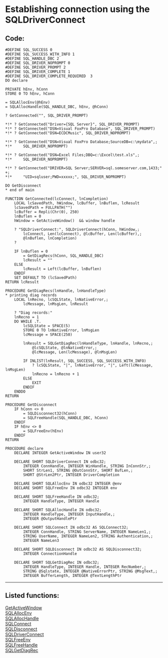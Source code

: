 <link rel="stylesheet" type="text/css" href="../css/win32api.css">  
<link rel="stylesheet" href="https://cdnjs.cloudflare.com/ajax/libs/font-awesome/4.7.0/css/font-awesome.min.css">

# Establishing connection using the SQLDriverConnect

## Code:
```foxpro  
#DEFINE SQL_SUCCESS 0
#DEFINE SQL_SUCCESS_WITH_INFO 1
#DEFINE SQL_HANDLE_DBC 2
#DEFINE SQL_DRIVER_NOPROMPT 0
#DEFINE SQL_DRIVER_PROMPT 2
#DEFINE SQL_DRIVER_COMPLETE 1
#DEFINE SQL_DRIVER_COMPLETE_REQUIRED  3
DO declare

PRIVATE hEnv, hConn
STORE 0 TO hEnv, hConn

= SQLAllocEnv(@hEnv)
= SQLAllocHandle(SQL_HANDLE_DBC, hEnv, @hConn)

? GetConnected("", SQL_DRIVER_PROMPT)

*!*	? GetConnected("Driver={SQL Server}", SQL_DRIVER_PROMPT)
*!*	? GetConnected("DSN=Visual FoxPro Database", SQL_DRIVER_PROMPT)
*!*	? GetConnected("DSN=ECDCMusic", SQL_DRIVER_NOPROMPT)

*!*	? GetConnected("DSN=Visual FoxPro Database;SourceDB=c:\mydata",;
*!*		SQL_DRIVER_NOPROMPT)

*!*	? GetConnected("DSN=Excel Files;DBQ=c:\Excel\test.xls",;
*!*		SQL_DRIVER_NOPROMPT)

*!*	? GetConnected("DRIVER=SQL Server;SERVER=sql.someserver.com,1433;" +;
*!*		"UID=sqluser;PWD=xxxxx;", SQL_DRIVER_NOPROMPT)

DO GetDisconnect
* end of main

FUNCTION GetConnected(lcConnect, lnCompletion)
	LOCAL lcSavedPath, hWindow, lcBuffer, lnBuflen, lcResult
	lcSavedPath = FULLPATH("")
	lcBuffer = Repli(Chr(0), 250)
	lnBuflen = 0
	hWindow = GetActiveWindow()  && window handle

	? "SQLDriverConnect:", SQLDriverConnect(hConn, hWindow,;
		lcConnect, Len(lcConnect), @lcBuffer, Len(lcBuffer),;
		@lnBuflen, lnCompletion)
	?

	IF lnBuflen = 0
		= GetDiagRecs(hConn, SQL_HANDLE_DBC)
		lcResult = ""
	ELSE
		lcResult = Left(lcBuffer, lnBuflen)
	ENDIF
	SET DEFAULT TO (lcSavedPath)
RETURN lcResult

PROCEDURE GetDiagRecs(lnHandle, lnHandleType)
* printing diag records
	LOCAL lnRecno, lcSQLState, lnNativeError,;
		lcMessage, lnMsgLen, lnResult

	? "Diag records:"
	lnRecno = 1
	DO WHILE .T.
		lcSQLState = SPACE(5)
		STORE 0 TO lnNativeError, lnMsgLen
		lcMessage = SPACE(250)

		lnResult = SQLGetDiagRec(lnHandleType, lnHandle, lnRecno,;
			@lcSQLState, @lnNativeError,;
			@lcMessage, Len(lcMessage), @lnMsgLen)

		IF INLIST(lnResult, SQL_SUCCESS, SQL_SUCCESS_WITH_INFO)
			? lcSQLState, "|", lnNativeError, "|", Left(lcMessage, lnMsgLen)
			lnRecno = lnRecno + 1
		ELSE
			EXIT
		ENDIF
	ENDDO
RETURN

PROCEDURE GetDisconnect
	IF hConn <> 0
		= SQLDisconnect32(hConn)
		= SQLFreeHandle(SQL_HANDLE_DBC, hConn)
	ENDIF
	IF hEnv <> 0
		= SQLFreeEnv(hEnv)
	ENDIF
RETURN

PROCEDURE declare
	DECLARE INTEGER GetActiveWindow IN user32

	DECLARE SHORT SQLDriverConnect IN odbc32;
		INTEGER ConnHandle, INTEGER WinHandle, STRING InConnStr,;
		SHORT StrLen1, STRING @OutConnStr, SHORT BufLen,;
		SHORT @StrLen2Ptr, INTEGER DriverCompletion

	DECLARE SHORT SQLAllocEnv IN odbc32 INTEGER @env
	DECLARE SHORT SQLFreeEnv IN odbc32 INTEGER env

	DECLARE SHORT SQLFreeHandle IN odbc32;
		INTEGER HandleType, INTEGER Handle

	DECLARE SHORT SQLAllocHandle IN odbc32;
		INTEGER HandleType, INTEGER InputHandle,;
		INTEGER @OutputHandlePtr

	DECLARE SHORT SQLConnect IN odbc32 AS SQLConnect32;
		INTEGER ConnHandle, STRING ServerName, INTEGER NameLen1,;
		STRING UserName, INTEGER NameLen2, STRING Authentication,;
		INTEGER NameLen3

	DECLARE SHORT SQLDisconnect IN odbc32 AS SQLDisconnect32;
		INTEGER ConnectionHandle

	DECLARE SHORT SQLGetDiagRec IN odbc32;
		INTEGER HandleType, INTEGER Handle, INTEGER RecNumber,;
		STRING @Sqlstate, INTEGER @NativeErrorPtr, STRING @MsgText,;
		INTEGER BufferLength, INTEGER @TextLengthPtr  
```  
***  


## Listed functions:
[GetActiveWindow](../libraries/user32/GetActiveWindow.md)  
[SQLAllocEnv](../libraries/odbc32/SQLAllocEnv.md)  
[SQLAllocHandle](../libraries/odbc32/SQLAllocHandle.md)  
[SQLConnect](../libraries/odbc32/SQLConnect.md)  
[SQLDisconnect](../libraries/odbc32/SQLDisconnect.md)  
[SQLDriverConnect](../libraries/odbc32/SQLDriverConnect.md)  
[SQLFreeEnv](../libraries/odbc32/SQLFreeEnv.md)  
[SQLFreeHandle](../libraries/odbc32/SQLFreeHandle.md)  
[SQLGetDiagRec](../libraries/odbc32/SQLGetDiagRec.md)  

